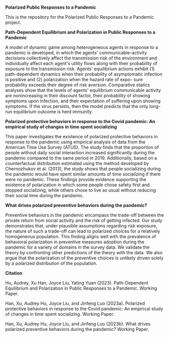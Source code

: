 **Polarized Public Responses to a Pandemic**

This is the repository for the Polarized Public Responses to a Pandemic project.

**Path-Dependent Equilibrium and Polarization in Public Responses to a Pandemic**

A model of dynamic game among heterogeneous agents in response to a pandemic is developed, in which the agents' communicable-activity decisions collectively
affect the transmission risk of the environment and individually affect each agent's
utility flows along with their probability of exposure to the transmission risk. Agents'
equilibrium actions exhibit (1) path-dependent dynamics when their probability of
asymptomatic infection is positive and (2) polarization when the hazard rate of expo-
sure probability exceeds their degree of risk aversion. Comparative statics analyses
show that the levels of agents' equilibrium communicable activity are nonincreasing
in their discount factor, their probability of showing symptoms upon infection, and
their expectation of suffering upon showing symptoms. If the virus persists, then
the model predicts that the only long-run equilibrium outcome is herd immunity.

**Polarized protective behaviors in response to the Covid pandemic: An empirical study of changes in time spent socializing**

This paper investigates the existence of polarized protective behaviors in response to the pandemic
using empirical analysis of data from the American Time Use Survey (ATUS). The study finds that
the proportion of people without daily social interaction increased significantly during the pandemic
compared to the same period in 2019. Additionally, based on a counterfactual distribution estimated
using the method developed by Chernozhukov et al. (2013), the study shows that people socializing
during the pandemic would have spent similar amounts of time socializing if there were no pandemic.
These findings provide evidence supporting the existence of polarization in which some people chose safety
first and stopped socializing, while others chose to live as usual without reducing their social time during
the pandemic.

**What drives polarized preventive behaviors during the pandemic?**

Preventive behaviors in the pandemic encompass the  trade-off between the private return from social activity and the risk of getting infected. Our study demonstrates that, under plausible assumptions regarding risk exposure, the nature of such a trade-off can lead to polarized choices for a relatively homogeneous population. This finding aligns well with the prevalence of behavioral polarization in preventive measures adoption during the pandemic for a variety of domains in the survey data. We validate the theory by confronting other predictions of the theory with the data. We also argue that the polarization of the preventive choices is unlikely driven solely by a polarized distribution of the population.


**Citation**

Hu, Audrey, Xu Han, Joyce Liu, Yating Yuan (2023). Path-Dependent Equilibrium and Polarization in Public Responses to a Pandemic. Working Paper.

Han, Xu, Audrey Hu, Joyce Liu, and Jinfeng Luo (2023a). Polarized protective behaviors in response to the Covid pandemic: An empirical study of changes in time spent socializing. Working Paper.

Han, Xu, Audrey Hu, Joyce Liu, and Jinfeng Luo (2023b). What drives polarized preventive behaviors during the pandemic? Working Paper.
 
